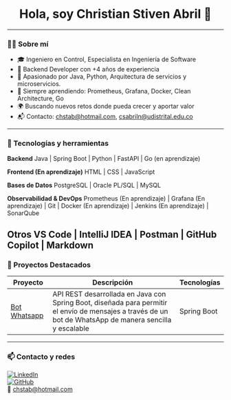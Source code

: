 <h1 align="center">Hola, soy Christian Stiven Abril 👋</h1>

---

### 🧑‍💻 Sobre mí
- 🎓 Ingeniero en Control, Especialista en Ingeniería de Software
- 💼 Backend Developer con +4 años de experiencia
- 🚀 Apasionado por Java, Python, Arquitectura de servicios y microservicios. 
- 🧠 Siempre aprendiendo: Prometheus, Grafana, Docker, Clean Architecture, Go
- 🌍 Buscando nuevos retos donde pueda crecer y aportar valor
- 📬 Contacto: chstab@hotmail.com, csabriln@udistrital.edu.co

---

### 🔧 Tecnologías y herramientas

**Backend**
Java | Spring Boot | Python | FastAPI | Go (en aprendizaje)

**Frontend (En aprendizaje)**
HTML | CSS | JavaScript

**Bases de Datos**
PostgreSQL | Oracle PL/SQL | MySQL

**Observabilidad & DevOps**
Prometheus (En aprendizaje) | Grafana (En aprendizaje)  | Git | Docker (En aprendizaje)  | Jenkins (En aprendizaje)  | SonarQube

**Otros**
VS Code | IntelliJ IDEA | Postman | GitHub Copilot | Markdown
---

### 📌 Proyectos Destacados

| Proyecto | Descripción | Tecnologías |
|----------|-------------|-------------|
| [Bot Whatsapp](https://github.com/ChristianAbril91/BotWhatsapp-Spring) | API REST desarrollada en Java con Spring Boot, diseñada para permitir el envío de mensajes a través de un bot de WhatsApp de manera sencilla y escalable | Spring Boot | Spring Web (REST) | Maven | Lombok | Docker (opcional) | Postman (para pruebas)

---

### 📫 Contacto y redes

[![LinkedIn](https://img.shields.io/badge/LinkedIn-blue?logo=linkedin&logoColor=white)](https://www.linkedin.com/in/christian-stiven-abril-nieto)  
[![GitHub](https://img.shields.io/badge/GitHub-black?logo=github)](https://github.com/tuusuario)  
📩 chstab@hotmail.com
